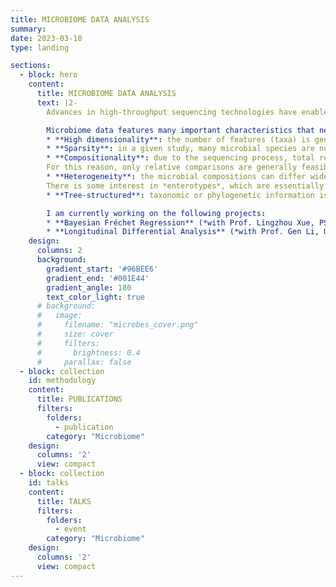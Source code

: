 ```yaml
---
title: MICROBIOME DATA ANALYSIS
summary: 
date: 2023-03-10
type: landing

sections: 
  - block: hero
    content:
      title: MICROBIOME DATA ANALYSIS
      text: |2-
        Advances in high-throughput sequencing technologies have enabled the study of the human microbiome, which is the collection of microorganisms that live in and on the human body. The microbiome is a key component of human health and disease; many recent works have shown that the microbiome is associated with a wide range of diseases and conditions, including obesity, diabetes, and cancer.

        Microbiome data features many important characteristics that need to be accounted for:
        * **High dimensionality**: the number of features (taxa) is generally much larger than the number of samples.
        * **Sparsity**: in a given study, many microbial species are not present in many individuals (true zeros) and the sequencing procedure can produce null counts even if a specie is present (sampling zeros).
        * **Compositionality**: due to the sequencing process, total read count varies between samples and is not directly comparable between taxa. 
        For this reason, only relative comparisons are generally feasible, though some methods have been proposed to overcome this issue.
        * **Heterogeneity**: the microbial compositions can differ widely between individuals or body sites, making direct comparison often difficult.
        There is some interest in *enterotypes*, which are essentially clusters of individuals with similar microbial compositions.
        * **Tree-structured**: taxonomic or phylogenetic information is often available in addition to the abundance data, and there is often interest or necessity in analyzing the composition in relation to the tree structure.

        I am currently working on the following projects:
        * **Bayesian Fréchet Regression** (*with Prof. Lingzhou Xue, PSU Statistics, and Prof. Bing Li, PSU Statistics*): we recognize microbial compositions as metric-space-valued objects and propose a Bayesian Fréchet regression model to study the association between the microbiome and a response variable. 
        * **Longitudinal Differential Analysis** (*with Prof. Gen Li, UM Biostatistics, and Prof. Ji Zhu, UM Statistics*): the goal is to identify time points or intervals where microbial composition differs between conditions. This work is motivated by an application to oral cancer progression in relation to the oral microbiome and a tumor-supressor gene in collaboration with *Dr Nisha D'Silva* (UM Periodontics and Oral Medicine) and her team. 
    design:
      columns: 2
      background:
        gradient_start: '#96BEE6'
        gradient_end: '#001E44'
        gradient_angle: 180
        text_color_light: true
      # background:
      #   image:
      #     filename: "microbes_cover.png"
      #     size: cover
      #     filters:
      #       brightness: 0.4
      #     parallax: false
  - block: collection
    id: methodology
    content:
      title: PUBLICATIONS
      filters:
        folders: 
          - publication
        category: "Microbiome"
    design:
      columns: '2'
      view: compact
  - block: collection
    id: talks
    content:
      title: TALKS
      filters:
        folders: 
          - event
        category: "Microbiome"
    design:
      columns: '2'
      view: compact
---
```


